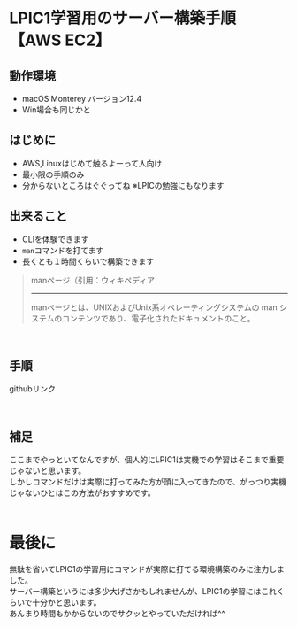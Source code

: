 # LPIC1学習用のサーバー構築手順【AWS EC2】
## 動作環境
- macOS Monterey バージョン12.4
- Win場合も同じかと

## はじめに
- AWS,Linuxはじめて触るよーって人向け
- 最小限の手順のみ
- 分からないところはぐぐってね ※LPICの勉強にもなります

## 出来ること
- CLIを体験できます
- `man`コマンドを打てます
- 長くとも１時間くらいで構築できます 
>manページ（引用：ウィキペディア
>***  
>manページとは、UNIXおよびUnix系オペレーティングシステムの man システムのコンテンツであり、電子化されたドキュメントのこと。

&ensp;  

## 手順
githubリンク  

&ensp;  

## 補足
ここまでやっといてなんですが、個人的にLPIC1は実機での学習はそこまで重要じゃないと思います。  
しかしコマンドだけは実際に打ってみた方が頭に入ってきたので、がっつり実機じゃないひとはこの方法がおすすめです。  
&ensp; 　

# 最後に
無駄を省いてLPIC1の学習用にコマンドが実際に打てる環境構築のみに注力しました。  
サーバー構築というには多少大げさかもしれませんが、LPIC1の学習にはこれくらいで十分かと思います。  
あんまり時間もかからないのでサクッとやっていただければ^^  
 
